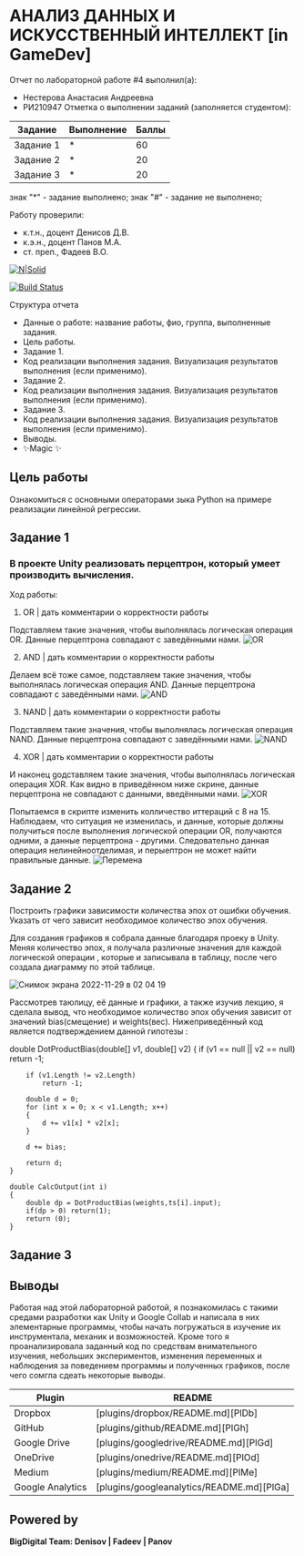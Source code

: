 # АНАЛИЗ ДАННЫХ И ИСКУССТВЕННЫЙ ИНТЕЛЛЕКТ [in GameDev]
Отчет по лабораторной работе #4 выполнил(а):
- Нестерова Анастасия Андреевна
- РИ210947
Отметка о выполнении заданий (заполняется студентом):

| Задание | Выполнение | Баллы |
| ------ | ------ | ------ |
| Задание 1 | * | 60 |
| Задание 2 | * | 20 |
| Задание 3 | * | 20 |

знак "*" - задание выполнено; знак "#" - задание не выполнено;

Работу проверили:
- к.т.н., доцент Денисов Д.В.
- к.э.н., доцент Панов М.А.
- ст. преп., Фадеев В.О.

[![N|Solid](https://cldup.com/dTxpPi9lDf.thumb.png)](https://nodesource.com/products/nsolid)

[![Build Status](https://travis-ci.org/joemccann/dillinger.svg?branch=master)](https://travis-ci.org/joemccann/dillinger)

Структура отчета

- Данные о работе: название работы, фио, группа, выполненные задания.
- Цель работы.
- Задание 1.
- Код реализации выполнения задания. Визуализация результатов выполнения (если применимо).
- Задание 2.
- Код реализации выполнения задания. Визуализация результатов выполнения (если применимо).
- Задание 3.
- Код реализации выполнения задания. Визуализация результатов выполнения (если применимо).
- Выводы.
- ✨Magic ✨

## Цель работы
Ознакомиться с основными операторами зыка Python на примере реализации линейной регрессии.

## Задание 1
### В проекте Unity реализовать перцептрон, который умеет производить вычисления.
Ход работы:
1) OR | дать комментарии о корректности работы

Подставляем такие значения, чтобы выполнялась логическая операция OR. Данные перцептрона совпадают с заведёнными нами.
![OR](https://user-images.githubusercontent.com/43472988/204355685-f59d4976-4d92-4fbf-9a7a-6e7bbe8ad2af.jpg)

2) AND | дать комментарии о корректности работы

Делаем всё тоже самое, подставляем такие значения, чтобы выполнялась логическая операция AND. Данные перцептрона совпадают с заведёнными нами.
![AND](https://user-images.githubusercontent.com/43472988/204355880-6ebd0b15-707a-425e-993d-3130dd8e3055.jpg)

3) NAND | дать комментарии о корректности работы

Подставляем такие значения, чтобы выполнялась логическая операция NAND. Данные перцептрона совпадают с заведёнными нами.
![NAND](https://user-images.githubusercontent.com/43472988/204356509-fd71e3fb-3fa3-4c57-8689-e43bd4a628dc.jpg)

4) XOR | дать комментарии о корректности работы

И наконец gодставляем такие значения, чтобы выполнялась логическая операция XOR. Как видно в приведённом ниже скрине, данные перцептрона не совпадают с данными, введёнными нами.
![XOR](https://user-images.githubusercontent.com/43472988/204356647-59b081a8-7795-4920-a5e4-1c15a9071c7a.jpg)

Попытаемся в скрипте изменить колличество иттераций с 8 на 15. Наблюдаем, что ситуация не изменилась, и данные, которые должны получиться после выполнения логической операции OR, получаются одними, а данные перцептрона - другими. Следовательно данная операция нелинейноотделимая, и перыептрон не может найти правильные данные.
![Перемена](https://user-images.githubusercontent.com/43472988/204360105-0b6cada3-d7da-4c2a-b176-34daa056f108.jpg)

## Задание 2

Построить графики зависимости количества эпох от ошибки обучения. Указать от чего зависит необходимое количество эпох обучения.

Для создания графиков я собрала данные благодаря проеку в Unity. Меняя количество эпох, я получала различные значения для каждой логической операции , которые и записывала в таблицу, после чего создала диаграмму по этой таблице.

![Снимок экрана 2022-11-29 в 02 04 19](https://user-images.githubusercontent.com/43472988/204380921-ee47f941-b923-4d37-9d7d-4b8df65c63f3.png)

Рассмотрев таюлицу, её данные и графики, а также изучив лекцию, я сделала вывод, что необходимое количество эпох обучения зависит от значений bias(смещение) и weights(вес). Нижеприведённый код является подтверждением данной гипотезы :

double DotProductBias(double[] v1, double[] v2) 
	{
		if (v1 == null || v2 == null)
			return -1;
	 
		if (v1.Length != v2.Length)
			return -1;
	 
		double d = 0;
		for (int x = 0; x < v1.Length; x++)
		{
			d += v1[x] * v2[x];
		}

		d += bias;
	 
		return d;
	}

	double CalcOutput(int i)
	{
		double dp = DotProductBias(weights,ts[i].input);
		if(dp > 0) return(1);
		return (0);
	}
  
## Задание 3



## Выводы
Работая над этой лабораторной работой, я познакомилась с такими средами разработки как Unity и Google Collab и написала в них элементарные программы, чтобы начать погружаться в изучение их инструментала, механик и возможностей. Кроме того я проанализировала заданный код по средствам внимательного изучения, небольших экспериментов, изменения переменных и наблюдения за поведением программы и полученных графиков, после чего сомгла сдеать некоторые выводы. 

| Plugin | README |
| ------ | ------ |
| Dropbox | [plugins/dropbox/README.md][PlDb] |
| GitHub | [plugins/github/README.md][PlGh] |
| Google Drive | [plugins/googledrive/README.md][PlGd] |
| OneDrive | [plugins/onedrive/README.md][PlOd] |
| Medium | [plugins/medium/README.md][PlMe] |
| Google Analytics | [plugins/googleanalytics/README.md][PlGa] |

## Powered by

**BigDigital Team: Denisov | Fadeev | Panov**
